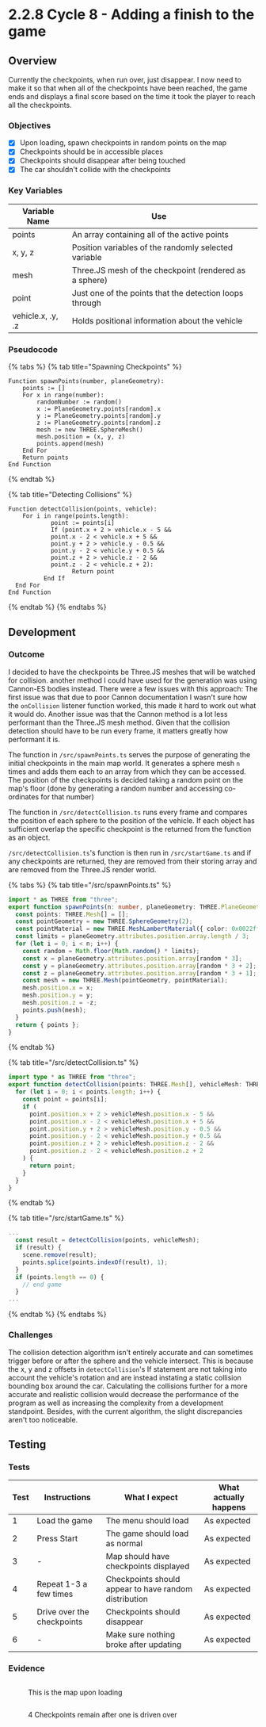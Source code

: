 # 2.2.8 Cycle 8 - Adding a finish to the game

## Overview

Currently the checkpoints, when run over, just disappear. I now need to make it so that when all of the checkpoints have been reached, the game ends and displays a final score based on the time it took the player to reach all the checkpoints.

### Objectives

* [x] Upon loading, spawn checkpoints in random points on the map
* [x] Checkpoints should be in accessible places
* [x] Checkpoints should disappear after being touched
* [x] The car shouldn't collide with the checkpoints

### Key Variables

| Variable Name     | Use                                                     |   |
| ----------------- | ------------------------------------------------------- | - |
| points            | An array containing all of the active points            |   |
| x, y, z           | Position variables of the randomly selected variable    |   |
| mesh              | Three.JS mesh of the checkpoint (rendered as a sphere)  |   |
| point             | Just one of the points that the detection loops through |   |
| vehicle.x, .y, .z | Holds positional information about the vehicle          |   |

### Pseudocode

{% tabs %}
{% tab title="Spawning Checkpoints" %}
```
Function spawnPoints(number, planeGeometry):
    points := []
    For x in range(number):
        randomNumber := random()
        x := PlaneGeometry.points[random].x
        y := PlaneGeometry.points[random].y
        z := PlaneGeometry.points[random].z
        mesh := new THREE.SphereMesh()
        mesh.position = (x, y, z)
        points.append(mesh)
    End For
    Return points
End Function
```
{% endtab %}

{% tab title="Detecting Collisions" %}
```
Function detectCollision(points, vehicle):
    For i in range(points.length):
            point := points[i]
            If (point.x + 2 > vehicle.x - 5 &&
            point.x - 2 < vehicle.x + 5 &&
            point.y + 2 > vehicle.y - 0.5 &&
            point.y - 2 < vehicle.y + 0.5 &&
            point.z + 2 > vehicle.z - 2 &&
            point.z - 2 < vehicle.z + 2):
                  Return point
          End If
  End For
End Function
```
{% endtab %}
{% endtabs %}

## Development

### Outcome

I decided to have the checkpoints be Three.JS meshes that will be watched for collision. another method I could have used for the generation was using Cannon-ES bodies instead. There were a few issues with this approach: The first issue was that due to poor Cannon documentation I wasn't sure how the `onCollision` listener function worked, this made it hard to work out what it would do. Another issue was that the Cannon method is a lot less performant than the Three.JS mesh method. Given that the collision detection should have to be run every frame, it matters greatly how performant it is.

The function in `/src/spawnPoints.ts` serves the purpose of generating the initial checkpoints in the main map world. It generates a sphere mesh `n` times and adds them each to an array from which they can be accessed. The position of the checkpoints is decided taking a random point on the map's floor (done by generating a random number and accessing co-ordinates for that number)

The function in `/src/detectCollision.ts` runs every frame and compares the position of each sphere to the position of the vehicle. If each object has sufficient overlap the specific checkpoint is the returned from the function as an object.

`/src/detectCollision.ts`'s function is then run in `/src/startGame.ts` and if any checkpoints are returned, they are removed from their storing array and are removed from the Three.JS render world.

{% tabs %}
{% tab title="/src/spawnPoints.ts" %}
```typescript
import * as THREE from "three";
export function spawnPoints(n: number, planeGeometry: THREE.PlaneGeometry) {
  const points: THREE.Mesh[] = [];
  const pointGeometry = new THREE.SphereGeometry(2);
  const pointMaterial = new THREE.MeshLambertMaterial({ color: 0x0022ff });
  const limits = planeGeometry.attributes.position.array.length / 3;
  for (let i = 0; i < n; i++) {
    const random = Math.floor(Math.random() * limits);
    const x = planeGeometry.attributes.position.array[random * 3];
    const y = planeGeometry.attributes.position.array[random * 3 + 2];
    const z = planeGeometry.attributes.position.array[random * 3 + 1];
    const mesh = new THREE.Mesh(pointGeometry, pointMaterial);
    mesh.position.x = x;
    mesh.position.y = y;
    mesh.position.z = -z;
    points.push(mesh);
  }
  return { points };
}
```
{% endtab %}

{% tab title="/src/detectCollision.ts" %}
```typescript
import type * as THREE from "three";
export function detectCollision(points: THREE.Mesh[], vehicleMesh: THREE.Mesh) {
  for (let i = 0; i < points.length; i++) {
    const point = points[i];
    if (
      point.position.x + 2 > vehicleMesh.position.x - 5 &&
      point.position.x - 2 < vehicleMesh.position.x + 5 &&
      point.position.y + 2 > vehicleMesh.position.y - 0.5 &&
      point.position.y - 2 < vehicleMesh.position.y + 0.5 &&
      point.position.z + 2 > vehicleMesh.position.z - 2 &&
      point.position.z - 2 < vehicleMesh.position.z + 2
    ) {
      return point;
    }
  }
}
```
{% endtab %}

{% tab title="/src/startGame.ts" %}
```typescript
...
  const result = detectCollision(points, vehicleMesh);
  if (result) {
    scene.remove(result);
    points.splice(points.indexOf(result), 1);
  }
  if (points.length == 0) {
    // end game
  }
...
```
{% endtab %}
{% endtabs %}

### Challenges

The collision detection algorithm isn't entirely accurate and can sometimes trigger before or after the sphere and the vehicle intersect. This is because the x, y and z offsets in `detectCollision`'s If statement are not taking into account the vehicle's rotation and are instead instating a static collision bounding box around the car. Calculating the collisions further for a more accurate and realistic collision would decrease the performance of the program as well as increasing the complexity from a development standpoint. Besides, with the current algorithm, the slight discrepancies aren't too noticeable.

## Testing

### Tests

| Test | Instructions               | What I expect                                         | What actually happens |
| ---- | -------------------------- | ----------------------------------------------------- | --------------------- |
| 1    | Load the game              | The menu should load                                  | As expected           |
| 2    | Press Start                | The game should load as normal                        | As expected           |
| 3    | -                          | Map should have checkpoints displayed                 | As expected           |
| 4    | Repeat 1-3 a few times     | Checkpoints should appear to have random distribution | As expected           |
| 5    | Drive over the checkpoints | Checkpoints should disappear                          | As expected           |
| 6    | -                          | Make sure nothing broke after updating                | As expected           |

### Evidence

<figure><img src="../.gitbook/assets/image.png" alt=""><figcaption><p>This is the map upon loading</p></figcaption></figure>

<figure><img src="../.gitbook/assets/image (1).png" alt=""><figcaption><p>4 Checkpoints remain after one is driven over</p></figcaption></figure>
